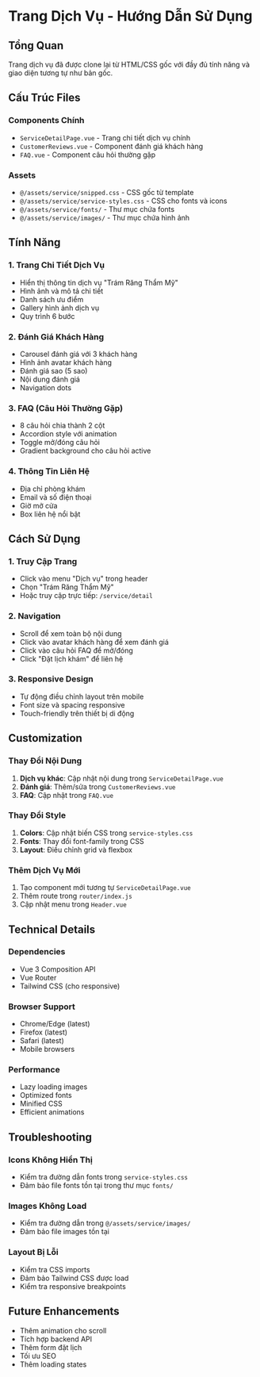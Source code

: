 # Trang Dịch Vụ - Hướng Dẫn Sử Dụng

## Tổng Quan
Trang dịch vụ đã được clone lại từ HTML/CSS gốc với đầy đủ tính năng và giao diện tương tự như bản gốc.

## Cấu Trúc Files

### Components Chính
- `ServiceDetailPage.vue` - Trang chi tiết dịch vụ chính
- `CustomerReviews.vue` - Component đánh giá khách hàng
- `FAQ.vue` - Component câu hỏi thường gặp

### Assets
- `@/assets/service/snipped.css` - CSS gốc từ template
- `@/assets/service/service-styles.css` - CSS cho fonts và icons
- `@/assets/service/fonts/` - Thư mục chứa fonts
- `@/assets/service/images/` - Thư mục chứa hình ảnh

## Tính Năng

### 1. Trang Chi Tiết Dịch Vụ
- Hiển thị thông tin dịch vụ "Trám Răng Thẩm Mỹ"
- Hình ảnh và mô tả chi tiết
- Danh sách ưu điểm
- Gallery hình ảnh dịch vụ
- Quy trình 6 bước

### 2. Đánh Giá Khách Hàng
- Carousel đánh giá với 3 khách hàng
- Hình ảnh avatar khách hàng
- Đánh giá sao (5 sao)
- Nội dung đánh giá
- Navigation dots

### 3. FAQ (Câu Hỏi Thường Gặp)
- 8 câu hỏi chia thành 2 cột
- Accordion style với animation
- Toggle mở/đóng câu hỏi
- Gradient background cho câu hỏi active

### 4. Thông Tin Liên Hệ
- Địa chỉ phòng khám
- Email và số điện thoại
- Giờ mở cửa
- Box liên hệ nổi bật

## Cách Sử Dụng

### 1. Truy Cập Trang
- Click vào menu "Dịch vụ" trong header
- Chọn "Trám Răng Thẩm Mỹ"
- Hoặc truy cập trực tiếp: `/service/detail`

### 2. Navigation
- Scroll để xem toàn bộ nội dung
- Click vào avatar khách hàng để xem đánh giá
- Click vào câu hỏi FAQ để mở/đóng
- Click "Đặt lịch khám" để liên hệ

### 3. Responsive Design
- Tự động điều chỉnh layout trên mobile
- Font size và spacing responsive
- Touch-friendly trên thiết bị di động

## Customization

### Thay Đổi Nội Dung
1. **Dịch vụ khác**: Cập nhật nội dung trong `ServiceDetailPage.vue`
2. **Đánh giá**: Thêm/sửa trong `CustomerReviews.vue`
3. **FAQ**: Cập nhật trong `FAQ.vue`

### Thay Đổi Style
1. **Colors**: Cập nhật biến CSS trong `service-styles.css`
2. **Fonts**: Thay đổi font-family trong CSS
3. **Layout**: Điều chỉnh grid và flexbox

### Thêm Dịch Vụ Mới
1. Tạo component mới tương tự `ServiceDetailPage.vue`
2. Thêm route trong `router/index.js`
3. Cập nhật menu trong `Header.vue`

## Technical Details

### Dependencies
- Vue 3 Composition API
- Vue Router
- Tailwind CSS (cho responsive)

### Browser Support
- Chrome/Edge (latest)
- Firefox (latest)
- Safari (latest)
- Mobile browsers

### Performance
- Lazy loading images
- Optimized fonts
- Minified CSS
- Efficient animations

## Troubleshooting

### Icons Không Hiển Thị
- Kiểm tra đường dẫn fonts trong `service-styles.css`
- Đảm bảo file fonts tồn tại trong thư mục `fonts/`

### Images Không Load
- Kiểm tra đường dẫn trong `@/assets/service/images/`
- Đảm bảo file images tồn tại

### Layout Bị Lỗi
- Kiểm tra CSS imports
- Đảm bảo Tailwind CSS được load
- Kiểm tra responsive breakpoints

## Future Enhancements
- Thêm animation cho scroll
- Tích hợp backend API
- Thêm form đặt lịch
- Tối ưu SEO
- Thêm loading states
